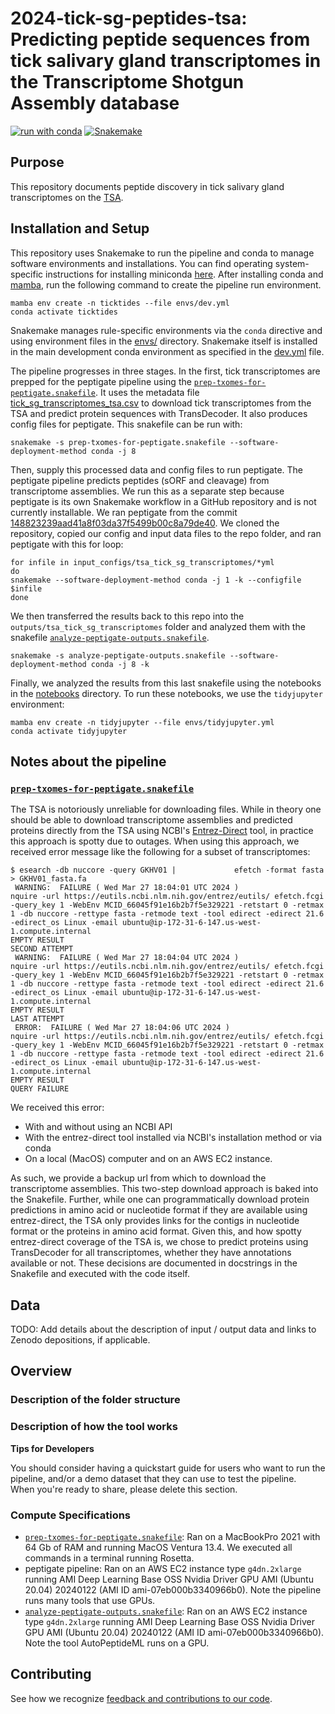 # 2024-tick-sg-peptides-tsa: Predicting peptide sequences from tick salivary gland transcriptomes in the Transcriptome Shotgun Assembly database 

[![run with conda](http://img.shields.io/badge/run%20with-conda-3EB049?labelColor=000000&logo=anaconda)](https://docs.conda.io/projects/miniconda/en/latest/)
[![Snakemake](https://img.shields.io/badge/snakemake--green)](https://snakemake.readthedocs.io/en/stable/)

## Purpose

This repository documents peptide discovery in tick salivary gland transcriptomes on the [TSA](https://www.ncbi.nlm.nih.gov/genbank/tsa/).

## Installation and Setup

This repository uses Snakemake to run the pipeline and conda to manage software environments and installations. You can find operating system-specific instructions for installing miniconda [here](https://docs.conda.io/projects/miniconda/en/latest/). After installing conda and [mamba](https://mamba.readthedocs.io/en/latest/), run the following command to create the pipeline run environment.

```{bash}
mamba env create -n ticktides --file envs/dev.yml
conda activate ticktides
```

Snakemake manages rule-specific environments via the `conda` directive and using environment files in the [envs/](./envs/) directory. Snakemake itself is installed in the main development conda environment as specified in the [dev.yml](./envs/dev.yml) file.

The pipeline progresses in three stages.
In the first, tick transcriptomes are prepped for the peptigate pipeline using the [`prep-txomes-for-peptigate.snakefile`](./prep-txomes-for-peptigate.snakefile).
It uses the metadata file [tick_sg_transcriptomes_tsa.csv](./inputs/tick_sg_transcriptomes_tsa.csv) to download tick transcriptomes from the TSA and predict protein sequences with TransDecoder.
It also produces config files for peptigate.
This snakefile can be run with:

```{bash}
snakemake -s prep-txomes-for-peptigate.snakefile --software-deployment-method conda -j 8
```

Then, supply this processed data and config files to run peptigate.
The peptigate pipeline predicts peptides (sORF and cleavage) from transcriptome assemblies.
We run this as a separate step because peptigate is its own Snakemake workflow in a GitHub repository and is not currently installable.
We ran peptigate from the commit [148823239aad41a8f03da37f5499b00c8a79de40](https://github.com/Arcadia-Science/peptigate/commit/148823239aad41a8f03da37f5499b00c8a79de40).
We cloned the repository, copied our config and input data files to the repo folder, and ran peptigate with this for loop:

```{bash}
for infile in input_configs/tsa_tick_sg_transcriptomes/*yml
do
snakemake --software-deployment-method conda -j 1 -k --configfile $infile
done  
```

We then transferred the results back to this repo into the `outputs/tsa_tick_sg_transcriptomes` folder and analyzed them with the snakefile [`analyze-peptigate-outputs.snakefile`](./analyze-peptigate-outputs.snakefile).

```{bash}
snakemake -s analyze-peptigate-outputs.snakefile --software-deployment-method conda -j 8 -k
```

Finally, we analyzed the results from this last snakefile using the notebooks in the [notebooks](./notebooks) directory.
To run these notebooks, we use the `tidyjupyter` environment:

```{bash}
mamba env create -n tidyjupyter --file envs/tidyjupyter.yml
conda activate tidyjupyter
```

## Notes about the pipeline

### [`prep-txomes-for-peptigate.snakefile`](./prep-txomes-for-peptigate.snakefile)

The TSA is notoriously unreliable for downloading files.
While in theory one should be able to download transcriptome assemblies and predicted proteins directly from the TSA using NCBI's [Entrez-Direct](https://www.ncbi.nlm.nih.gov/books/NBK179288/) tool, in practice this approach is spotty due to outages.
When using this approach, we received error message like the following for a subset of transcriptomes:

```
$ esearch -db nuccore -query GKHV01 |             efetch -format fasta > GKHV01_fasta.fa
 WARNING:  FAILURE ( Wed Mar 27 18:04:01 UTC 2024 )
nquire -url https://eutils.ncbi.nlm.nih.gov/entrez/eutils/ efetch.fcgi -query_key 1 -WebEnv MCID_66045f91e16b2b7f5e329221 -retstart 0 -retmax 1 -db nuccore -rettype fasta -retmode text -tool edirect -edirect 21.6 -edirect_os Linux -email ubuntu@ip-172-31-6-147.us-west-1.compute.internal
EMPTY RESULT
SECOND ATTEMPT
 WARNING:  FAILURE ( Wed Mar 27 18:04:04 UTC 2024 )
nquire -url https://eutils.ncbi.nlm.nih.gov/entrez/eutils/ efetch.fcgi -query_key 1 -WebEnv MCID_66045f91e16b2b7f5e329221 -retstart 0 -retmax 1 -db nuccore -rettype fasta -retmode text -tool edirect -edirect 21.6 -edirect_os Linux -email ubuntu@ip-172-31-6-147.us-west-1.compute.internal
EMPTY RESULT
LAST ATTEMPT
 ERROR:  FAILURE ( Wed Mar 27 18:04:06 UTC 2024 )
nquire -url https://eutils.ncbi.nlm.nih.gov/entrez/eutils/ efetch.fcgi -query_key 1 -WebEnv MCID_66045f91e16b2b7f5e329221 -retstart 0 -retmax 1 -db nuccore -rettype fasta -retmode text -tool edirect -edirect 21.6 -edirect_os Linux -email ubuntu@ip-172-31-6-147.us-west-1.compute.internal
EMPTY RESULT
QUERY FAILURE
``` 

We received this error:
* With and without using an NCBI API
* With the entrez-direct tool installed via NCBI's installation method or via conda
* On a local (MacOS) computer and on an AWS EC2 instance.

As such, we provide a backup url from which to download the transcriptome assemblies.
This two-step download approach is baked into the Snakefile.
Further, while one can programmatically download protein predictions in amino acid or nucleotide format if they are available using entrez-direct, the TSA only provides links for the contigs in nucleotide format or the proteins in amino acid format.
Given this, and how spotty entrez-direct coverage of the TSA is, we chose to predict proteins using TransDecoder for all transcriptomes, whether they have annotations available or not.
These decisions are documented in docstrings in the Snakefile and executed with the code itself.
 
## Data

TODO: Add details about the description of input / output data and links to Zenodo depositions, if applicable.

## Overview

### Description of the folder structure

### Description of how the tool works

**Tips for Developers**

You should consider having a quickstart guide for users who want to run the pipeline, and/or a demo dataset that they can use to test the pipeline.  
When you're ready to share, please delete this section.

### Compute Specifications

* [`prep-txomes-for-peptigate.snakefile`](./prep-txomes-for-peptigate.snakefile): Ran on a MacBookPro 2021 with 64 Gb of RAM and running MacOS Ventura 13.4. We executed all commands in a terminal running Rosetta.
* peptigate pipeline: Ran on an AWS EC2 instance type `g4dn.2xlarge` running AMI Deep Learning Base OSS Nvidia Driver GPU AMI (Ubuntu 20.04) 20240122 (AMI ID ami-07eb000b3340966b0). Note the pipeline runs many tools that use GPUs. 
* [`analyze-peptigate-outputs.snakefile`](./analyze-peptigate-outputs.snakefile): Ran on an AWS EC2 instance type `g4dn.2xlarge` running AMI Deep Learning Base OSS Nvidia Driver GPU AMI (Ubuntu 20.04) 20240122 (AMI ID ami-07eb000b3340966b0). Note the tool AutoPeptideML runs on a GPU.

## Contributing

See how we recognize [feedback and contributions to our code](https://github.com/Arcadia-Science/arcadia-software-handbook/blob/main/guides-and-standards/guide-credit-for-contributions.md).
